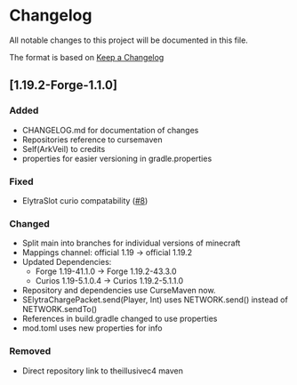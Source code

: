 # Changelog
All notable changes to this project will be documented in this file.

The format is based on [Keep a Changelog](http://keepachangelog.com/en/1.0.0/)


## [1.19.2-Forge-1.1.0]

### Added

- CHANGELOG.md for documentation of changes
- Repositories reference to cursemaven
- Self(ArkVeil) to credits
- properties for easier versioning in gradle.properties

### Fixed

- ElytraSlot curio compatability ([#8](https://github.com/rejahtavi/betterflight/issues/8))

### Changed

- Split main into branches for individual versions of minecraft
- Mappings channel: official 1.19 -> official 1.19.2
- Updated Dependencies: 
  - Forge 1.19-41.1.0 -> Forge 1.19.2-43.3.0
  - Curios 1.19-5.1.0.4 -> Curios 1.19.2-5.1.1.0
- Repository and dependencies use CurseMaven now.
- SElytraChargePacket.send(Player, Int) uses NETWORK.send() instead of NETWORK.sendTo()
- References in build.gradle changed to use properties
- mod.toml uses new properties for info

### Removed

- Direct repository link to theillusivec4 maven